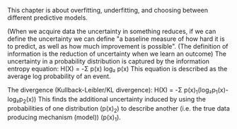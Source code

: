 This chapter is about overfitting, underfitting, and choosing between different predictive models.

(When we acquire data the uncertainty in something reduces, if we can define the uncertainty we can define "a baseline measure of how hard it is to predict, as well as how much improvement is possible". (The definition of information is the reduction of uncertainty when we learn an outcome) The uncertainty in a probability distribution is captured by the information entropy equation:
H(X) = -Σ p(x) log₂ p(x)
This equation is described as the average log probability of an event.

The divergence (Kullback-Leibler/KL divergence):
H(X) = -Σ p(x)<sub>1</sub>(log₂p<sub>1</sub>(x)-log₂p<sub>2</sub>(x))
This finds the additional uncertainty induced by using the probabilities of one distribution (p(x)<sub>2</sub>) to describe another (i.e. the true data producing mechanism (model)) (p(x)<sub>1</sub>).
